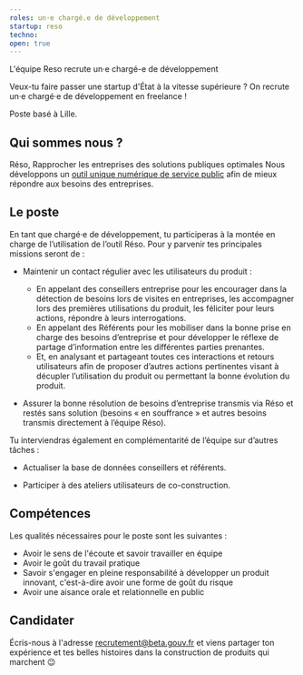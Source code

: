 ```yaml
---
roles: un·e chargé.e de développement
startup: reso
techno:  
open: true
---
```


L'équipe Reso recrute un·e chargé-e de développement

<!--more-->

Veux-tu faire passer une startup d'État à la vitesse supérieure ? On recrute un·e chargé·e de développement en freelance !

Poste basé à Lille.


## Qui sommes nous ?
Réso, Rapprocher les entreprises des solutions publiques optimales
Nous développons un [outil unique numérique de service public](https://beta.gouv.fr/startup/reso.html) afin de mieux répondre aux besoins des entreprises. 

## Le poste
En tant que chargé·e de développement, tu participeras à la montée en charge de l’utilisation de l’outil Réso.
Pour y parvenir tes principales missions seront de :

* Maintenir un contact régulier avec les utilisateurs du produit :
    - En appelant des conseillers entreprise pour les encourager dans la détection de besoins lors de visites en entreprises, les accompagner lors des premières utilisations du produit, les féliciter pour leurs actions, répondre à leurs interrogations.
    - En appelant des Référents pour les mobiliser dans la bonne prise en charge des besoins d’entreprise et pour développer le réflexe de partage d’information entre les différentes parties prenantes.
    - Et, en analysant et partageant toutes ces interactions et retours utilisateurs afin de proposer d’autres actions pertinentes visant à décupler l’utilisation du produit ou permettant la bonne évolution du produit.

* Assurer la bonne résolution de besoins d’entreprise transmis via Réso et restés sans solution (besoins « en souffrance » et autres besoins transmis directement à l’équipe Réso). 

Tu interviendras également en complémentarité de l’équipe sur d’autres tâches :

* Actualiser la base de données conseillers et référents.

* Participer à des ateliers utilisateurs de co-construction.

##  Compétences 
Les qualités nécessaires pour le poste sont les suivantes :
* Avoir le sens de l'écoute et savoir travailler en équipe
* Avoir le goût du travail pratique
* Savoir s'engager en pleine responsabilité à développer un produit innovant, c'est-à-dire avoir une forme de goût du risque
* Avoir une aisance orale et relationnelle en public

## Candidater
Écris-nous à l'adresse [recrutement@beta.gouv.fr](recrutement@beta.gouv.fr) et viens partager ton expérience et tes belles histoires dans la construction de produits qui marchent 😉
